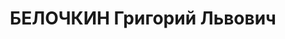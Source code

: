 ---
title: БЕЛОЧКИН Григорий Львович
description: '1906 р., м. Дубровне Горецького повіту Могилівської губ., єврей, з службовців,
  освіта вища, начальник механомонтажного цеху Новомосковського жерстекатального з-ду.

  29.11.1937 р.звинувачений в участі в диверсійно-терористичній троцькістській організації,
  розстріляний 30.11.1937 р.

  Реабілітований 09.07.1957 р.'
---